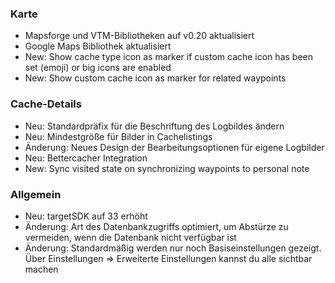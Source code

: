 ### Karte
- Mapsforge und VTM-Bibliotheken auf v0.20 aktualisiert
- Google Maps Bibliothek aktualisiert
- New: Show cache type icon as marker if custom cache icon has been set (emoji) or big icons are enabled
- New: Show custom cache icon as marker for related waypoints

### Cache-Details
- Neu: Standardpräfix für die Beschriftung des Logbildes ändern
- Neu: Mindestgröße für Bilder in Cachelistings
- Änderung: Neues Design der Bearbeitungsoptionen für eigene Logbilder
- Neu: Bettercacher Integration
- New: Sync visited state on synchronizing waypoints to personal note

### Allgemein
- Neu: targetSDK auf 33 erhöht
- Änderung: Art des Datenbankzugriffs optimiert, um Abstürze zu vermeiden, wenn die Datenbank nicht verfügbar ist
- Änderung: Standardmäßig werden nur noch Basiseinstellungen gezeigt. Über Einstellungen => Erweiterte Einstellungen kannst du alle sichtbar machen
